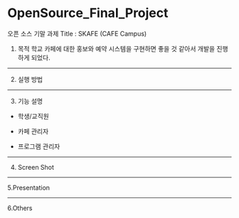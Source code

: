 # OpenSource_Final_Project
오픈 소스 기말 과제 
Title : SKAFE (CAFE Campus)

1. 목적
학교 카페에 대한 홍보와 예약 시스템을 구현하면 좋을 것 같아서 개발을 진행하게 되었다.
---------------------------
2. 실행 방법

--------------------------
3. 기능 설명
- 학생/교직원

- 카페 관리자

- 프로그램 관리자
--------------------------
4. Screen Shot

-------------------------
5.Presentation

------------------------
6.Others
